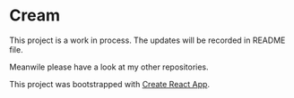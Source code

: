 # Cream

This project is a work in process.
The updates will be recorded in README file.

Meanwile please have a look at my other repositories.

This project was bootstrapped with [Create React App](https://github.com/facebook/create-react-app).
